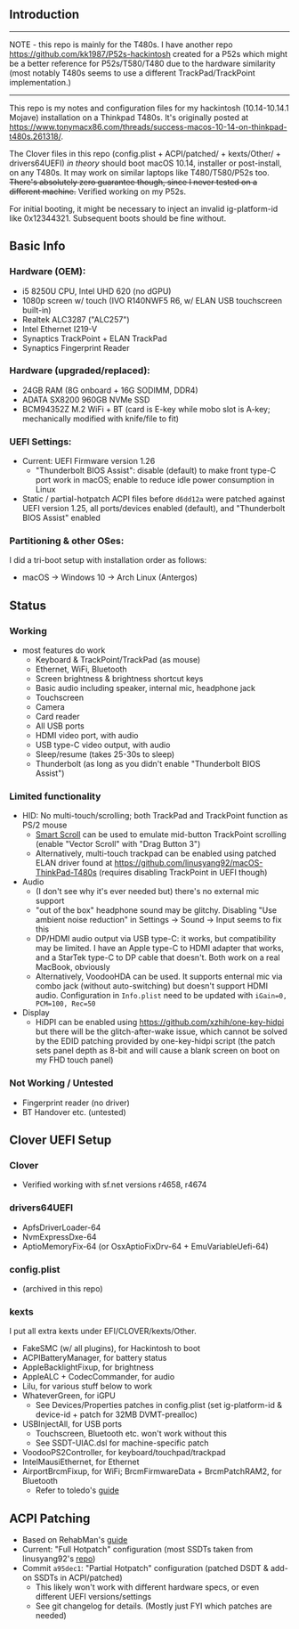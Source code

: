 ## Introduction

----

NOTE - this repo is mainly for the T480s. I have another repo <https://github.com/kk1987/P52s-hackintosh> created for a P52s which might be a better reference for P52s/T580/T480 due to the hardware similarity (most notably T480s seems to use a different TrackPad/TrackPoint implementation.)

----


This repo is my notes and configuration files for my hackintosh (10.14-10.14.1 Mojave) installation on a Thinkpad T480s. It's originally posted at <https://www.tonymacx86.com/threads/success-macos-10-14-on-thinkpad-t480s.261318/>.

The Clover files in this repo (config.plist + ACPI/patched/ + kexts/Other/ + drivers64UEFI) _in theory_ should boot macOS 10.14, installer or post-install, on any T480s. It may work on similar laptops like T480/T580/P52s too. ~~There's absolutely zero guarantee though, since I never tested on a different machine.~~ Verified working on my P52s.

For initial booting, it might be necessary to inject an invalid ig-platform-id like 0x12344321. Subsequent boots should be fine without.

## Basic Info

### Hardware (OEM):

* i5 8250U CPU, Intel UHD 620 (no dGPU)
* 1080p screen w/ touch (IVO R140NWF5 R6, w/ ELAN USB touchscreen built-in)
* Realtek ALC3287 ("ALC257")
* Intel Ethernet I219-V
* Synaptics TrackPoint + ELAN TrackPad
* Synaptics Fingerprint Reader

### Hardware (upgraded/replaced):

* 24GB RAM (8G onboard + 16G SODIMM, DDR4)
* ADATA SX8200 960GB NVMe SSD
* BCM94352Z M.2 WiFi + BT (card is E-key while mobo slot is A-key; mechanically modified with knife/file to fit)

### UEFI Settings:

* Current: UEFI Firmware version 1.26
  * "Thunderbolt BIOS Assist": disable (default) to make front type-C port work in macOS; enable to reduce idle power consumption in Linux
* Static / partial-hotpatch ACPI files before `d6dd12a` were patched against UEFI version 1.25, all ports/devices enabled (default), and "Thunderbolt BIOS Assist" enabled

### Partitioning & other OSes:

I did a tri-boot setup with installation order as follows:

* macOS -> Windows 10 -> Arch Linux (Antergos)

## Status

### Working
* most features do work
  * Keyboard & TrackPoint/TrackPad (as mouse)
  * Ethernet, WiFi, Bluetooth
  * Screen brightness & brightness shortcut keys
  * Basic audio including speaker, internal mic, headphone jack
  * Touchscreen
  * Camera
  * Card reader
  * All USB ports
  * HDMI video port, with audio
  * USB type-C video output, with audio
  * Sleep/resume (takes 25-30s to sleep)
  * Thunderbolt (as long as you didn't enable "Thunderbolt BIOS Assist")

### Limited functionality

* HID: No multi-touch/scrolling; both TrackPad and TrackPoint function as PS/2 mouse
  * [Smart Scroll](http://www.marcmoini.com/sx_en.html) can be used to emulate mid-button TrackPoint scrolling (enable "Vector Scroll" with "Drag Button 3")
  * Alternatively, multi-touch trackpad can be enabled using patched ELAN driver found at <https://github.com/linusyang92/macOS-ThinkPad-T480s> (requires disabling TrackPoint in UEFI though)
* Audio
  * (I don't see why it's ever needed but) there's no external mic support
  * "out of the box" headphone sound may be glitchy. Disabling "Use ambient noise reduction" in Settings -> Sound -> Input seems to fix this
  * DP/HDMI audio output via USB type-C: it works, but compatibility may be limited. I have an Apple type-C to HDMI adapter that works, and a StarTek type-C to DP cable that doesn't. Both work on a real MacBook, obviously
  * Alternatively, VoodooHDA can be used. It supports enternal mic via combo jack (without auto-switching) but doesn't support HDMI audio. Configuration in `Info.plist` need to be updated with `iGain=0, PCM=100, Rec=50`
* Display
  * HiDPI can be enabled using <https://github.com/xzhih/one-key-hidpi> but there will be the glitch-after-wake issue, which cannot be solved by the EDID patching provided by one-key-hidpi script (the patch sets panel depth as 8-bit and will cause a blank screen on boot on my FHD touch panel)

### Not Working / Untested

* Fingerprint reader (no driver)
* BT Handover etc. (untested)

## Clover UEFI Setup

### Clover

* Verified working with sf.net versions r4658, r4674

### drivers64UEFI

* ApfsDriverLoader-64
* NvmExpressDxe-64
* AptioMemoryFix-64 (or OsxAptioFixDrv-64 + EmuVariableUefi-64)

### config.plist

* (archived in this repo)

### kexts

I put all extra kexts under EFI/CLOVER/kexts/Other.

* FakeSMC (w/ all plugins), for Hackintosh to boot
* ACPIBatteryManager, for battery status
* AppleBacklightFixup, for brightness
* AppleALC + CodecCommander, for audio
* Lilu, for various stuff below to work
* WhateverGreen, for iGPU
  * See Devices/Properties patches in config.plist (set ig-platform-id & device-id + patch for 32MB DVMT-prealloc)
* USBInjectAll, for USB ports
  * Touchscreen, Bluetooth etc. won't work without this
  * See SSDT-UIAC.dsl for machine-specific patch
* VoodooPS2Controller, for keyboard/touchpad/trackpad
* IntelMausiEthernet, for Ethernet
* AirportBrcmFixup, for WiFi; BrcmFirmwareData + BrcmPatchRAM2, for Bluetooth
  * Refer to toledo's [guide](https://www.tonymacx86.com/threads/broadcom-wifi-bluetooth-guide.242423/)

## ACPI Patching

* Based on RehabMan's [guide](https://www.tonymacx86.com/threads/guide-patching-laptop-dsdt-ssdts.152573/)
* Current: "Full Hotpatch" configuration (most SSDTs taken from linusyang92's [repo](https://github.com/linusyang92/macOS-ThinkPad-T480s))
* Commit `a95dec1`: "Partial Hotpatch" configuration (patched DSDT & add-on SSDTs in ACPI/patched)
  * This likely won't work with different hardware specs, or even different UEFI versions/settings
  * See git changelog for details. (Mostly just FYI which patches are needed)
